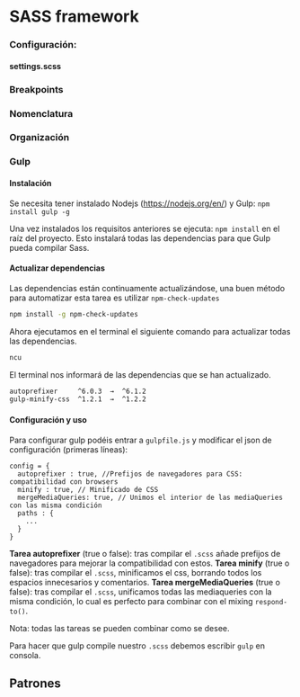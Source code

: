 # SASS framework

### Configuración:

#### settings.scss


### Breakpoints



### Nomenclatura


### Organización


### Gulp


#### Instalación
Se necesita tener instalado Nodejs (https://nodejs.org/en/) y Gulp:
`npm install gulp -g`

Una vez instalados los requisitos anteriores se ejecuta:
`npm install`
en el raíz del proyecto. Esto instalará todas las dependencias para que Gulp pueda compilar Sass.

#### Actualizar dependencias

Las dependencias están continuamente actualizándose, una buen método para automatizar esta tarea es utilizar ```npm-check-updates```

```sh
npm install -g npm-check-updates
```

Ahora ejecutamos en el terminal el siguiente comando para actualizar todas las dependencias.

```sh
ncu
```

El terminal nos informará de las dependencias que se han actualizado.

```sh
autoprefixer     ^6.0.3  →  ^6.1.2
gulp-minify-css  ^1.2.1  →  ^1.2.2
```

#### Configuración y uso
Para configurar gulp podéis entrar a `gulpfile.js` y modificar el json de configuración (primeras líneas):
```
config = {
  autoprefixer : true, //Prefijos de navegadores para CSS: compatibilidad con browsers
  minify : true, // Minificado de CSS
  mergeMediaQueries: true, // Unimos el interior de las mediaQueries con las misma condición
  paths : {
    ...
  }
}
```
**Tarea autoprefixer** (true o false): tras compilar el `.scss` añade prefijos de navegadores para mejorar la compatibilidad con estos.
**Tarea minify** (true o false): tras compilar el `.scss`, minificamos el css, borrando todos los espacios innecesarios y comentarios.
**Tarea mergeMediaQueries** (true o false): tras compilar el `.scss`, unificamos todas las mediaqueries con la misma condición, lo cual es perfecto para combinar con el mixing `respond-to()`.

Nota: todas las tareas se pueden combinar como se desee.

Para hacer que gulp compile nuestro `.scss` debemos escribir `gulp` en consola.

## Patrones

